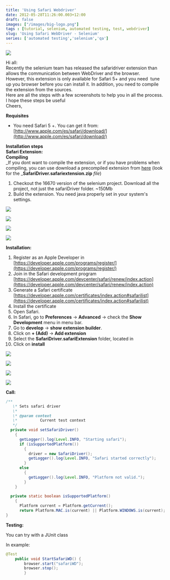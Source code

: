 ```yaml
---
title: 'Using Safari Webdriver'
date: 2012-05-28T11:26:00.003+12:00
draft: false
images: ["/images/big-logo.png"]
tags : [tutorial, selenium, automated testing, test, webdriver]
slug: 'Using Safari WebDriver - Selenium'
series: ['automated testing','selenium','qa']
---
```


  
[![](/images/big-logo.png)](/images/big-logo.png)

Hi all:  
Recently the selenium team has released the safaridriver extension than allows the communication between WebDriver and the browser.  
However, this extension is only available for Safari 5+ and you need  tune up you browser before you can install it. In addition, you need to compile the extension from the sources.  
Here are all the steps with a few screenshots to help you in all the process.  
I hope these steps be useful  
Cheers,  
  
  
  
**Requisites**  
  

*   You need Safari 5 +. You can get it from: [http://www.apple.com/es/safari/download/](http://www.apple.com/es/safari/download/)

  
**Installation steps**  
**Safari Extension:**  
**Compiling**  
_If you dont want to compile the extension, or if you have problems when compiling, you can use download a precompiled extension from [here](http://code.google.com/p/selenium/issues/detail?id=3827#c11) (look for the _**SafariDriver.safariextension.zip** _file_)  
  
  

1.  Checkout the 16670 version of the selenium project. Download all the project, not just the safariDriver folder. ~150Mb
2.  Build the extension. You need java properly set in your system's settings.

  
  

[![](/images/1a-+checkout.png)]()

[![](/images/1b-+checkout.png)]()

[![](/images/2a-+build+(1).png)]()

[![](/images/2b-+build.png)]()


**Installation:**  
  

1.  Register as an Apple Developer in [https://developer.apple.com/programs/register/](https://developer.apple.com/programs/register/)
2.  Join in the Safari development program [https://developer.apple.com/devcenter/safari/renew/index.action](https://developer.apple.com/devcenter/safari/renew/index.action)
3.  Generate a Safari certificate [https://developer.apple.com/certificates/index.action#safarilist](https://developer.apple.com/certificates/index.action#safarilist)
4.  Install the certificate
5.  Open Safari.
6.  In Safari, go to **Preferences** -\> **Advanced** -\> check the **Show Development** menu in menu bar.
7.  Go to **develop** -\> **show extension builder**.
8.  Click on **\+ (Add)** -\> **Add extension**
9.  Select the **SafariDriver.safariExtension** folder, located in 
10.  Click on **install**

[![](/images/certificate.png)]()

[![](/images/advanced.png)]()

[![](/images/extension.png)]()

  

  

[![](/images/extensionbuilder.png)]()

**Call:**

```java
/**  
   \* Sets safari driver  
   \*   
   \* @param context  
   \*          Current test context  
   */  
  private void setSafariDriver()  
    {  
      getLogger().log(Level.INFO, "Starting safari");  
      if (isSupportedPlatform())  
        {  
          driver = new SafariDriver();  
          getLogger().log(Level.INFO, "Safari started correctly");  
        }  
      else  
        {  
          getLogger().log(Level.INFO, "Platform not valid.");  
        }  
    }  
    
  private static boolean isSupportedPlatform()  
    {  
      Platform current = Platform.getCurrent();  
      return Platform.MAC.is(current) || Platform.WINDOWS.is(current);  
}  
```
**Testing:**

You can try with a JUnit class

In example:

  
```java
@Test  
    public void StartSafariWD() {  
        browser.start("safariWD");  
        browser.stop();  
        }
```